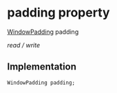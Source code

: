 


# padding property






[WindowPadding](https://api.flutter.dev/flutter/dart-ui/WindowPadding-class.html) padding
  
_read / write_






## Implementation

```dart
WindowPadding padding;


```








